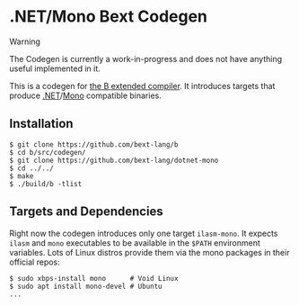 # .NET/Mono Bext Codegen

> [!WARNING]
> The Codegen is currently a work-in-progress and does not have anything useful implemented in it.

This is a codegen for [the B extended compiler](https://github.com/bext-lang/b). It introduces targets that produce [.NET](https://dotnet.microsoft.com/en-us/)/[Mono](https://www.mono-project.com/) compatible binaries.

## Installation

```console
$ git clone https://github.com/bext-lang/b
$ cd b/src/codegen/
$ git clone https://github.com/bext-lang/dotnet-mono
$ cd ../../
$ make
$ ./build/b -tlist
```

## Targets and Dependencies

Right now the codegen introduces only one target `ilasm-mono`. It expects `ilasm` and `mono` executables to be available in the `$PATH` environment variables. Lots of Linux distros provide them via the mono packages in their official repos:

```consols
$ sudo xbps-install mono      # Void Linux
$ sudo apt install mono-devel # Ubuntu
...
```
